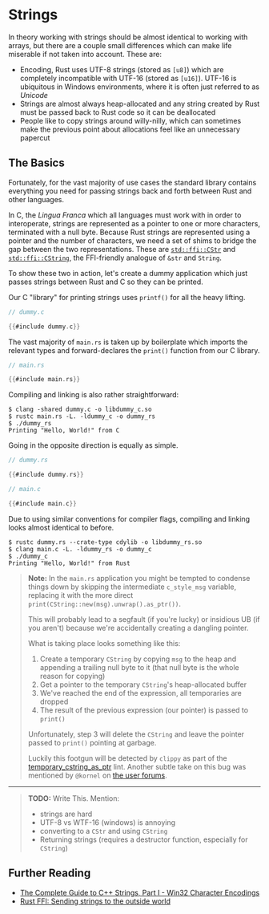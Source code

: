 # Strings

In theory working with strings should be almost identical to working with
arrays, but there are a couple small differences which can make life miserable
if not taken into account. These are:

- Encoding, Rust uses UTF-8 strings (stored as `[u8]`) which are completely
  incompatible with UTF-16 (stored as `[u16]`). UTF-16 is ubiquitous in Windows
  environments, where it is often just referred to as *Unicode*
- Strings are almost always heap-allocated and any string created by Rust must
  be passed back to Rust code so it can be deallocated
- People like to copy strings around willy-nilly, which can sometimes make the
  previous point about allocations feel like an unnecessary papercut

## The Basics

Fortunately, for the vast majority of use cases the standard library contains
everything you need for passing strings back and forth between Rust and other
languages.

In C, the *Lingua Franca* which all languages must work with in order to
interoperate, strings are represented as a pointer to one or more characters,
terminated with a null byte. Because Rust strings are represented using a
pointer and the number of characters, we need a set of shims to bridge the gap
between the two representations. These are [`std::ffi::CStr`] and
[`std::ffi::CString`], the FFI-friendly analogue of `&str` and `String`.

To show these two in action, let's create a dummy application which just passes
strings between Rust and C so they can be printed.

Our C "library" for printing strings uses `printf()` for all the heavy lifting.

```c
// dummy.c

{{#include dummy.c}}
```

The vast majority of `main.rs` is taken up by boilerplate which imports the
relevant types and forward-declares the `print()` function from our C library.

```rust
// main.rs

{{#include main.rs}}
```

Compiling and linking is also rather straightforward:

```console
$ clang -shared dummy.c -o libdummy_c.so
$ rustc main.rs -L. -ldummy_c -o dummy_rs
$ ./dummy_rs
Printing "Hello, World!" from C
```

Going in the opposite direction is equally as simple.

```rust
// dummy.rs

{{#include dummy.rs}}
```

```c
// main.c

{{#include main.c}}
```

Due to using similar conventions for compiler flags, compiling and linking looks
almost identical to before.

```console
$ rustc dummy.rs --crate-type cdylib -o libdummy_rs.so
$ clang main.c -L. -ldummy_rs -o dummy_c
$ ./dummy_c
Printing "Hello, World!" from Rust
```

> **Note:** In the `main.rs` application you might be tempted to condense things
> down by skipping the intermediate `c_style_msg` variable, replacing it with
> the more direct `print(CString::new(msg).unwrap().as_ptr())`.
>
> This will probably lead to a segfault (if you're lucky) or insidious UB (if
> you aren't) because we're accidentally creating a dangling pointer.
>
> What is taking place looks something like this:
>
> 1. Create a temporary `CString` by copying `msg` to the heap and appending a
>    trailing null byte to it (that null byte is the whole reason for copying)
> 2. Get a pointer to the temporary `CString`'s heap-allocated buffer
> 3. We've reached the end of the expression, all temporaries are dropped
> 4. The result of the previous expression (our pointer) is passed to `print()`
>
> Unfortunately, step 3 will delete the `CString` and leave the pointer passed
> to `print()` pointing at garbage.
>
> Luckily this footgun will be detected by `clippy` as part of the
> [temporary_cstring_as_ptr] lint. Another subtle take on this bug was mentioned
> by `@kornel` on [the user forums].

---

> **TODO:** Write This. Mention:
>
> - strings are hard
> - UTF-8 vs WTF-16 (windows) is annoying
> - converting to a `CStr` and using `CString`
> - Returning strings (requires a destructor function, especially for
>   `CString`)

## Further Reading

- [The Complete Guide to C++ Strings, Part I - Win32 Character Encodings](https://www.codeproject.com/Articles/2995/The-Complete-Guide-to-C-Strings-Part-I-Win32-Chara)
- [Rust FFI: Sending strings to the outside world](https://thefullsnack.com/en/string-ffi-rust.html)

[`std::ffi::CStr`]: https://doc.rust-lang.org/beta/std/ffi/struct.CStr.html
[`std::ffi::CString`]: https://doc.rust-lang.org/beta/std/ffi/struct.CString.html
[temporary_cstring_as_ptr]: http://rust-lang-nursery.github.io/rust-clippy/current/index.html#temporary_cstring_as_ptr
[the user forums]: https://users.rust-lang.org/t/cstring-as-ptr-is-incredibly-unsafe/11431
